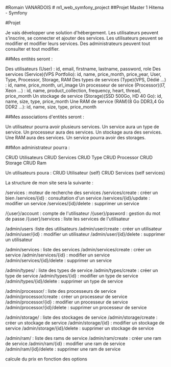 #Romain VANARDOIS # m1_web_symfony_project
##Projet Master 1 Hitema - Symfony

#Projet

Je vais développer une solution d'hébergement.
Les utilisateurs peuvent s'inscrire, se connecter et ajouter des services.
Les utilisateurs peuvent se modifier et modifier leurs services.
Des administrateurs peuvent tout consulter et tout modifier.

##Mes entités seront :

Des utilisateurs (User) : id, email, firstname, lastname, password, role
Des services (Service)(VPS Portfolio): id, name, price_month, price_year, User, Type, Processor, Storage, RAM
Des types de services (Type)(VPS, Dédié ...) : id, name, price_month, url_image
Un processeur de service (Processor)(I7, Xeon ...) : id, name, product_collection, frequency, heart, thread, price_month
Un stockage de service (Storage)(SSD 500Go, HD 40 Go): id, name, size, type, price_month
Une RAM de service (RAM)(8 Go DDR3,4 Go DDR2 ...): id, name, size, type, price_month

##Mes associations d'entités seront :

Un utilisateur pourra avoir plusieurs services.
Un service aura un type de service.
Un processeur aura des services.
Un stockage aura des services.
Une RAM aura des services.
Un service pourra avoir des storages.

##Mon administrateur pourra :

CRUD Utilisateurs
CRUD Services
CRUD Type
CRUD Processor
CRUD Storage
CRUD Ram

Un utilisateurs poura :
CRUD Utilisateur (self)
CRUD Services (self services)

La structure de mon site sera la suivante :

/services : moteur de recherche des services
/services/create : créer un bien
/services/{id} : consultation d'un service
/services/{id}/update : modifier un service
/services/{id}/delete : supprimer un service

/{user}/account : compte de l'utilisateur
/{user}/pasword : gestion du mot de passe
/{user}/services : liste les services de l'utilisateur

/admin/users :liste des utilisateurs
/admin/user/create : créer un utilisateur
/admin/user/{id} : modifier un utilisateur
/admin/user/{id}/delete : supprimer un utilisateur

/admin/services : liste des services
/admin/services/create : créer un service
/admin/services/{id} : modifier un service
/admin/services/{id}/delete : supprimer un service

/admin/types/ : liste des types de service
/admin/types/create : créer un type de service
/admin/types/{id} : modifier un type de service
/admin/types/{id}/delete : supprimer un type de service

/admin/processor/ : liste des processeurs de service
/admin/processor/create : créer un processeur de service
/admin/processor/{id} : modifier un processeur de service
/admin/processor/{id}/delete : supprimer un processeur de service

/admin/storage/ : liste des stockages de service
/admin/storage/create : créer un stockage de service
/admin/storage/{id} : modifier un stockage de service
/admin/storage/{id}/delete : supprimer un stockage de service

/admin/ram/ : liste des rams de service
/admin/ram/create : créer une ram de service
/admin/ram/{id} : modifier une ram de service
/admin/ram/{id}/delete : supprimer une ram de service

calcule du prix en fonction des options


